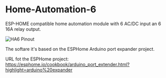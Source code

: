# Home-Automation-6
ESP-HOME compatible home automation module with 6 AC/DC input an 6 16A relay output.

![HA6 Pinout](url "/Pictures/HA6_Pinout.jpeg")

The softare it's based on the ESPHome Arduino port expander project.

URL fot the ESPHome project:
https://esphome.io/cookbook/arduino_port_extender.html?highlight=arduino%20expander
